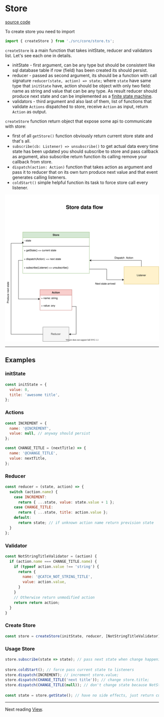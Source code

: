 # Store

[source code](https://github.com/patchwork-body/jquery-plugin-range-slider/blob/master/src/core/store.ts)

To create store you need to import

```javascript
import { createStore } from './src/core/store.ts';
```

`createStore` is a main function that takes initState, reducer and validators list. Let's see each one in details.

- initState - first argument, can be any type but should be consistent like sql database table if row (field) has been created its should persist.
- reducer - passed as second argument, its should be a function
  with call signature `reducer(state, action) => state;` where
  `state` have same type that `initState` have, action should be
  object with only two field: name as string and value that can be
  any type. As result reducer should produce next state and can be implemented as a [finite state machine](https://en.wikipedia.org/wiki/Finite-state_machine).
- validators - third argument and also last of them, list of functions that
  validate `Actions` dispatched to store, receive `Action` as input, return
  `Action` as output.

`createStore` function return object that expose some api to communicate with store:

- first of all `getStore()` function obviously return current store state and that's all.
- `subscribe(cb: Listener) => unsubscribe()` to get actual data every time state has been updated you should subscribe to store and pass callback as argument, also subscribe return function its calling remove your callback from store.
- `dispatch(action: Action)` function that takes action as argument and pass it to reducer that on its own turn produce next value and that event generates calling listeners.
- `coldStart()` simple helpful function its task to force store call every listener.

![store data flow picture](./store-data-flow.svg)

---

## Examples

### initState

```javascript
const initState = {
  value: 0,
  title: 'awesome title',
};
```

### Actions

```javascript
const INCREMENT = {
  name: '@INCREMENT',
  value: null, // anyway should persist
};
```

```javascript
const CHANGE_TITLE = (nextTitle) => {
  name: '@CHANGE_TITLE',
  value: nextTitle,
};
```

### Reducer

```javascript
const reducer = (state, action) => {
  switch (action.name) {
    case INCREMENT:
      return { ...state, value: state.value + 1 };
    case CHANGE_TITLE:
      return { ...state, title: action.value };
    default:
      return state; // if unknown action name return prevision state
  }
};
```

### Validator

```javascript
const NotStringTitleValidator = (action) {
  if (action.name === CHANGE_TITLE.name) {
    if (typeof action.value !== 'string') {
      return {
        name: '@CATCH_NOT_STRING_TITLE',
        value: action.value,
      }
    }
    // Otherwise return unmodified action
    return return action;
  }
}

```

### Create Store

```javascript
const store = createStore(initState, reducer, [NotStringTitleValidator]);
```

### Usage Store

```javascript
store.subscribe(state => state); // pass next state when change happening;

store.coldStart(); // force pass current state to listeners
store.dispatch(INCREMENT); // increment store.value;
store.dispatch(CHANGE_TITLE('next title')); // change store.title;
store.dispatch(CHANGE_TITLE(null)); // don't change state because NotStringTitleValidator catch that case;

const state = store.getState(); // have no side effects, just return current state;
```

---

Next reading [View](./view.md).

